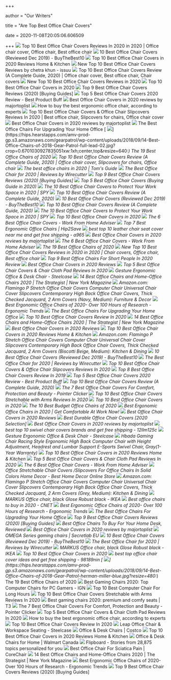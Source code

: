 +++
        
author = "Our Writers"
        
title = "Are Top Best Office Chair Covers"
        
date = 2020-11-08T20:05:06.606509
        
+++
[ ![](https://i.pinimg.com/originals/e4/27/6b/e4276b7f5aebc4822d799db91b28a653.gif)](https://i.pinimg.com/originals/e4/27/6b/e4276b7f5aebc4822d799db91b28a653.gif) Top 10 Best Office Chair Covers Reviews In 2020 in 2020 | Office chair cover,  Office chair, Best office chair
[ ![](https://www.buythebest10.com/wp-content/uploads/2019/09/My-Decor-Office-Chair-Covers.jpg)](https://www.buythebest10.com/wp-content/uploads/2019/09/My-Decor-Office-Chair-Covers.jpg) 10 Best Office Chair Covers (Reviewed Dec 2019) - BuyTheBest10
[ ![](https://themarany.com/wp-content/uploads/2020/11/10.-Computer-Office-Chair-Covers-1.jpg)](https://themarany.com/wp-content/uploads/2020/11/10.-Computer-Office-Chair-Covers-1.jpg) Top 10 Best Office Chair Covers in 2020 Reviews Home & Kitchen
[ ![](https://image.isu.pub/200914034755-3d179488a828bb47642edf66a239a1f3/jpg/page_1.jpg)](https://image.isu.pub/200914034755-3d179488a828bb47642edf66a239a1f3/jpg/page_1.jpg) New Top 10 Best Office Chair Covers Reviews by chetra khun - issuu
[ ![](https://i.pinimg.com/originals/72/1c/39/721c39b8e8b9ae73ff5733025a8fd3b1.jpg)](https://i.pinimg.com/originals/72/1c/39/721c39b8e8b9ae73ff5733025a8fd3b1.jpg) Top 10 Best Office Chair Covers Review (A Complete Guide, 2020) | Office  chair cover, Best office chair, Chair covers
[ ![](https://allproinfo20.com/wp-content/uploads/2020/08/Office-Chair-Covers-10.jpg)](https://allproinfo20.com/wp-content/uploads/2020/08/Office-Chair-Covers-10.jpg) New Top 10 Best Office Chair Covers Reviews in 2020
[ ![](https://370734-1158797-raikfcquaxqncofqfm.stackpathdns.com/wp-content/uploads/2018/08/Melaluxe-e1567061271156.jpg)](https://370734-1158797-raikfcquaxqncofqfm.stackpathdns.com/wp-content/uploads/2018/08/Melaluxe-e1567061271156.jpg) Top 10 Best Office Chair Covers in 2020
[ ![](https://m.media-amazon.com/images/I/41nHEyF-MPL.jpg)](https://m.media-amazon.com/images/I/41nHEyF-MPL.jpg) Top 9 Best Office Chair Covers Reviews (2020) [Buying Guides]
[ ![](https://www.bestproductbuff.com/wp-content/uploads/2019/11/Top-5-Best-Office-Chair-Covers-2020-Review-348x240.jpg)](https://www.bestproductbuff.com/wp-content/uploads/2019/11/Top-5-Best-Office-Chair-Covers-2020-Review-348x240.jpg) Top 5 Best Office Chair Covers 2020 Review - Best Product Buff
[ ![](https://majortoplist.com/wp-content/uploads/2020/01/1.CAVEEN-Office-Chair-Cover-Computer-Chair-e1579014344931.jpg)](https://majortoplist.com/wp-content/uploads/2020/01/1.CAVEEN-Office-Chair-Cover-Computer-Chair-e1579014344931.jpg) Best Office Chair Covers in 2020 reviews by majortoplist
[ ![](https://media2.s-nbcnews.com/j/newscms/2020_25/3390893/ergonomic-office-chairs-kr-2x1-tease-200618_38008296185ce90fd52b401caf79df24.fit-1240w.jpg)](https://media2.s-nbcnews.com/j/newscms/2020_25/3390893/ergonomic-office-chairs-kr-2x1-tease-200618_38008296185ce90fd52b401caf79df24.fit-1240w.jpg) How to buy the best ergonomic office chair, according to experts
[ ![](https://i.pinimg.com/564x/ff/1f/d2/ff1fd223079609cef93cc8985bf9a3b7.jpg)](https://i.pinimg.com/564x/ff/1f/d2/ff1fd223079609cef93cc8985bf9a3b7.jpg) Top 10 Best Office Chair Covers & Office Chair Slipcovers Reviews In 2020 | Best  office chair, Slipcovers for chairs, Office chair cover
[ ![](https://majortoplist.com/wp-content/uploads/2020/01/8.Jiyaru-Rotating-Armchair-Slipcover-e1579014212990.jpg)](https://majortoplist.com/wp-content/uploads/2020/01/8.Jiyaru-Rotating-Armchair-Slipcover-e1579014212990.jpg) Best Office Chair Covers in 2020 reviews by majortoplist
[ ![](https://specials-images.forbesimg.com/imageserve/5eea485bdb3b680006a1e736/960x0.jpg?cropX1=0&cropX2=800&cropY1=233&cropY2=766)](https://specials-images.forbesimg.com/imageserve/5eea485bdb3b680006a1e736/960x0.jpg?cropX1=0&cropX2=800&cropY1=233&cropY2=766) The Best Office Chairs For Upgrading Your Home Office
[ ![](https://hips.hearstapps.com/amv-prod-gp.s3.amazonaws.com/gearpatrol/wp-content/uploads/2018/09/14-Best-Office-Chairs-of-2018-Gear-Patrol-full-lead-02.jpg?crop=0.6701030927835051xw:1xh;center,top&resize=640:*)](https://hips.hearstapps.com/amv-prod-gp.s3.amazonaws.com/gearpatrol/wp-content/uploads/2018/09/14-Best-Office-Chairs-of-2018-Gear-Patrol-full-lead-02.jpg?crop=0.6701030927835051xw:1xh;center,top&resize=640:*) The 19 Best Office Chairs of 2020
[ ![](https://i.pinimg.com/originals/89/da/51/89da51761ee6f8842b1d40f31ae5f5b5.jpg)](https://i.pinimg.com/originals/89/da/51/89da51761ee6f8842b1d40f31ae5f5b5.jpg) Top 10 Best Office Chair Covers Review (A Complete Guide, 2020) | Office  chair cover, Slipcovers for chairs, Office chair
[ ![](https://cdn.mos.cms.futurecdn.net/chg3AGHkpwVFcZeK26TKuA-1200-80.jpg)](https://cdn.mos.cms.futurecdn.net/chg3AGHkpwVFcZeK26TKuA-1200-80.jpg) The best office chairs in 2020 | Tom's Guide
[ ![](https://cdn.thewirecutter.com/wp-content/media/2020/09/officechairs-2048px-9607.jpg?auto=webp&crop=1.91:1&width=1200)](https://cdn.thewirecutter.com/wp-content/media/2020/09/officechairs-2048px-9607.jpg?auto=webp&crop=1.91:1&width=1200) The Best Office Chair for 2020 | Reviews by Wirecutter
[ ![](https://dotbeasts.com/wp-content/uploads/2019/01/Best-office-chair-covers-reviews.jpg)](https://dotbeasts.com/wp-content/uploads/2019/01/Best-office-chair-covers-reviews.jpg) Top 9 Best Office Chair Covers Reviews (2020) [Buying Guides]
[ ![](https://www.fabricers.com/wp-content/uploads/2020/04/Deisy-Dee-Slipcovers-Computer-Office-Stretch-Polyester-Desk-Chair-Covers.jpg)](https://www.fabricers.com/wp-content/uploads/2020/04/Deisy-Dee-Slipcovers-Computer-Office-Stretch-Polyester-Desk-Chair-Covers.jpg) Top 5 Best Office Chair Covers (Buying Guide in 2020)
[ ![](https://spy.com/wp-content/uploads/2020/09/CAVEEN.jpg?w=269)](https://spy.com/wp-content/uploads/2020/09/CAVEEN.jpg?w=269) The 10 Best Office Chair Covers to Protect Your Work Space in 2020 | SPY
[ ![](https://m.media-amazon.com/images/I/31WDzAUrx4L.jpg)](https://m.media-amazon.com/images/I/31WDzAUrx4L.jpg) Top 10 Best Office Chair Covers Review (A Complete Guide, 2020)
[ ![](https://www.buythebest10.com/wp-content/uploads/2019/09/Jinzio-Computer-Office-Chair-Cover.jpg)](https://www.buythebest10.com/wp-content/uploads/2019/09/Jinzio-Computer-Office-Chair-Cover.jpg) 10 Best Office Chair Covers (Reviewed Dec 2019) - BuyTheBest10
[ ![](https://5productreviews.com/wp-content/uploads/2018/06/11.png)](https://5productreviews.com/wp-content/uploads/2018/06/11.png) Top 10 Best Office Chair Covers Review (A Complete Guide, 2020)
[ ![](https://spy.com/wp-content/uploads/2020/10/LassoClipping-3.png)](https://spy.com/wp-content/uploads/2020/10/LassoClipping-3.png) The 10 Best Office Chair Covers to Protect Your Work Space in 2020 | SPY
[ ![](https://370734-1158797-raikfcquaxqncofqfm.stackpathdns.com/wp-content/uploads/2018/08/smiry-e1567063006400.jpg)](https://370734-1158797-raikfcquaxqncofqfm.stackpathdns.com/wp-content/uploads/2018/08/smiry-e1567063006400.jpg) Top 10 Best Office Chair Covers in 2020
[ ![](https://mk0wfhadviserkvphgmh.kinstacdn.com/wp-content/uploads/2020/06/71K07xY7p2L._AC_SL1500_-300x268.jpg)](https://mk0wfhadviserkvphgmh.kinstacdn.com/wp-content/uploads/2020/06/71K07xY7p2L._AC_SL1500_-300x268.jpg) The 6 Best Office Chair Covers - Work From Home Adviser
[ ![](https://hip2save.com/wp-content/uploads/2020/05/officechairs.jpg?resize=1024%2C768&strip=all)](https://hip2save.com/wp-content/uploads/2020/05/officechairs.jpg?resize=1024%2C768&strip=all) Top 7 Best Ergonomic Office Chairs | Hip2Save
[ ![](https://i0.wp.com/ae01.alicdn.com/kf/H3e294f892fc24e22ac0f0bd5ff63a4fbx/Spandex-Computer-font-b-Chair-b-font-font-b-Cover-b-font-100-Polyester-Universal-Elastic.jpg?crop=5,5,950,610&quality=3117)](https://i0.wp.com/ae01.alicdn.com/kf/H3e294f892fc24e22ac0f0bd5ff63a4fbx/Spandex-Computer-font-b-Chair-b-font-font-b-Cover-b-font-100-Polyester-Universal-Elastic.jpg?crop=5,5,950,610&quality=3117) best top 10 leather chair seat cover near me and get free shipping - a965
[ ![](https://majortoplist.com/wp-content/uploads/2020/01/5.Jinzio-Computer-Office-Chair-Cover-e1579014267958.jpg)](https://majortoplist.com/wp-content/uploads/2020/01/5.Jinzio-Computer-Office-Chair-Cover-e1579014267958.jpg) Best Office Chair Covers in 2020 reviews by majortoplist
[ ![](https://mk0wfhadviserkvphgmh.kinstacdn.com/wp-content/uploads/2020/06/61xC3xjSmEL._AC_SL1500_-300x300.jpg)](https://mk0wfhadviserkvphgmh.kinstacdn.com/wp-content/uploads/2020/06/61xC3xjSmEL._AC_SL1500_-300x300.jpg) The 6 Best Office Chair Covers - Work From Home Adviser
[ ![](https://hips.hearstapps.com/amv-prod-gp.s3.amazonaws.com/gearpatrol/wp-content/uploads/2018/09/14-Best-Office-Chairs-of-2018-Gear-Patrol-feature.jpg)](https://hips.hearstapps.com/amv-prod-gp.s3.amazonaws.com/gearpatrol/wp-content/uploads/2018/09/14-Best-Office-Chairs-of-2018-Gear-Patrol-feature.jpg) The 19 Best Office Chairs of 2020
[ ![](https://i.pinimg.com/originals/ca/7e/04/ca7e04a6d26e5f63666f3337ad15abc4.png)](https://i.pinimg.com/originals/ca/7e/04/ca7e04a6d26e5f63666f3337ad15abc4.png) New Top 10 Best Office Chair Covers Reviews in 2020 in 2020 | Chair covers, Office  chair, Best office chair
[ ![](https://tinygrab.com/wp-content/uploads/2020/06/Office-Chairs-For-Short-People.jpg)](https://tinygrab.com/wp-content/uploads/2020/06/Office-Chairs-For-Short-People.jpg) Top 9 Best Office Chairs For Short People In 2020 Review
[ ![](https://www.isbanned.com/bestlist/wp-content/uploads/2018/08/Loghot-Chair-Covers-Spandex-Universal-Computer-Office-Desk-Stretch-Rotating-Pure-Color-Chair-Cover-e1534151717542.jpg)](https://www.isbanned.com/bestlist/wp-content/uploads/2018/08/Loghot-Chair-Covers-Spandex-Universal-Computer-Office-Desk-Stretch-Rotating-Pure-Color-Chair-Cover-e1534151717542.jpg) Best Office Chair Covers in 2020 Reviews
[ ![](https://thez8.com/wp-content/uploads/2017/09/Office-Chair-Covers-3.jpg)](https://thez8.com/wp-content/uploads/2017/09/Office-Chair-Covers-3.jpg) Top 5 Best Office Chair Covers & Chair Cloth Pad Reviews In 2020
[ ![](https://steelcase-res.cloudinary.com/image/upload/c_fill,dpr_auto,q_70,h_656,w_1166/v1590006833/www.steelcase.com/2020/05/20/20-0140277.jpg)](https://steelcase-res.cloudinary.com/image/upload/c_fill,dpr_auto,q_70,h_656,w_1166/v1590006833/www.steelcase.com/2020/05/20/20-0140277.jpg) Gesture Ergonomic Office & Desk Chair - Steelcase
[ ![](https://pyxis.nymag.com/v1/imgs/fdc/3a6/86a7075e3525ef1c07994401e3cd530a78-amazon-basics-exec-chair.rsquare.w600.jpg)](https://pyxis.nymag.com/v1/imgs/fdc/3a6/86a7075e3525ef1c07994401e3cd530a78-amazon-basics-exec-chair.rsquare.w600.jpg) 14 Best Office Chairs and Home-Office Chairs 2020 | The Strategist | New  York Magazine
[ ![](https://m.media-amazon.com/images/S/aplus-media/sc/3c4f7f5d-c168-45c8-bdda-54ee5cfbc623.__CR0,0,970,600_PT0_SX970_V1___.jpg)](https://m.media-amazon.com/images/S/aplus-media/sc/3c4f7f5d-c168-45c8-bdda-54ee5cfbc623.__CR0,0,970,600_PT0_SX970_V1___.jpg) Amazon.com: Flamingo P Stretch Office Chair Covers Computer Chair Universal Chair  Cover Slipcovers Contemporary High Back Office Chair Covers, Thick Checked  Jacquard, 2 Arm Covers (Navy, Medium): Furniture & Decor
[ ![](http://ergonomictrends.com/wp-content/uploads/2018/06/herman-miller-embody-chair-review-2.jpg)](http://ergonomictrends.com/wp-content/uploads/2018/06/herman-miller-embody-chair-review-2.jpg) Best Ergonomic Office Chairs of 2020- Over 100 Hours of Research - Ergonomic  Trends
[ ![](https://specials-images.forbesimg.com/imageserve/5f203f62953761c471e7740d/960x0.jpg?fit=scale)](https://specials-images.forbesimg.com/imageserve/5f203f62953761c471e7740d/960x0.jpg?fit=scale) The Best Office Chairs For Upgrading Your Home Office
[ ![](https://thez9.com/wp-content/uploads/2018/09/10-19-300x300.jpg)](https://thez9.com/wp-content/uploads/2018/09/10-19-300x300.jpg) Top 10 Best Office Chair Covers Review In 2020
[ ![](https://pyxis.nymag.com/v1/imgs/154/4b0/5c27022840e2dbf6dfd9249b0e5470c626-essentials-high-back-executive-chair.rsquare.w600.jpg)](https://pyxis.nymag.com/v1/imgs/154/4b0/5c27022840e2dbf6dfd9249b0e5470c626-essentials-high-back-executive-chair.rsquare.w600.jpg) 14 Best Office Chairs and Home-Office Chairs 2020 | The Strategist | New  York Magazine
[ ![](https://www.isbanned.com/bestlist/wp-content/uploads/2018/08/Deisy-Dee-Universal-Computer-Office-Rotating-Stretch-Polyester-Chair-Cover-C042--e1534151962574.jpg)](https://www.isbanned.com/bestlist/wp-content/uploads/2018/08/Deisy-Dee-Universal-Computer-Office-Rotating-Stretch-Polyester-Chair-Cover-C042--e1534151962574.jpg) Best Office Chair Covers in 2020 Reviews
[ ![](https://themarany.com/wp-content/uploads/2020/11/5.-Office-Chair-Covers-1.jpg)](https://themarany.com/wp-content/uploads/2020/11/5.-Office-Chair-Covers-1.jpg) Top 10 Best Office Chair Covers in 2020 Reviews Home & Kitchen
[ ![](https://m.media-amazon.com/images/S/aplus-media/sc/958cdaac-52d3-4d36-9666-582bc5a57689.__CR0,0,970,600_PT0_SX970_V1___.jpg)](https://m.media-amazon.com/images/S/aplus-media/sc/958cdaac-52d3-4d36-9666-582bc5a57689.__CR0,0,970,600_PT0_SX970_V1___.jpg) Amazon.com: Flamingo P Stretch Office Chair Covers Computer Chair Universal Chair  Cover Slipcovers Contemporary High Back Office Chair Covers, Thick Checked  Jacquard, 2 Arm Covers (Biscotti Beige, Medium): Kitchen & Dining
[ ![](https://www.buythebest10.com/wp-content/uploads/2019/09/Office-Chair-Covers-1200x675.png)](https://www.buythebest10.com/wp-content/uploads/2019/09/Office-Chair-Covers-1200x675.png) 10 Best Office Chair Covers (Reviewed Dec 2019) - BuyTheBest10
[ ![](https://cdn.thewirecutter.com/wp-content/media/2020/09/officechairs-2048px-5974.jpg?auto=webp&quality=75&width=1024)](https://cdn.thewirecutter.com/wp-content/media/2020/09/officechairs-2048px-5974.jpg?auto=webp&quality=75&width=1024) The Best Office Chair for 2020 | Reviews by Wirecutter
[ ![](https://juliepro.com/wp-content/uploads/2018/07/Office-Chair-Covers-10.jpg)](https://juliepro.com/wp-content/uploads/2018/07/Office-Chair-Covers-10.jpg) Top 10 Best Office Chair Covers & Office Chair Slipcovers Reviews In 2020
[ ![](https://img.yumpu.com/62754563/1/500x640/top-8-best-office-chair-covers-review-in-2019.jpg)](https://img.yumpu.com/62754563/1/500x640/top-8-best-office-chair-covers-review-in-2019.jpg) Top 8 Best Office Chair Covers Review In 2019
[ ![](https://www.bestproductbuff.com/wp-content/uploads/2019/05/Loghot-Computer-Office-Spandex-Fabric-Stretch-Rotating-Chair-Covers-Washable-Durable-Chair-Cover-300x300.jpg)](https://www.bestproductbuff.com/wp-content/uploads/2019/05/Loghot-Computer-Office-Spandex-Fabric-Stretch-Rotating-Chair-Covers-Washable-Durable-Chair-Cover-300x300.jpg) Top 5 Best Office Chair Covers 2020 Review - Best Product Buff
[ ![](https://m.media-amazon.com/images/I/51C6UzPjUFL.jpg)](https://m.media-amazon.com/images/I/51C6UzPjUFL.jpg) Top 10 Best Office Chair Covers Review (A Complete Guide, 2020)
[ ![](https://m.media-amazon.com/images/I/4156mA7HtBL.jpg)](https://m.media-amazon.com/images/I/4156mA7HtBL.jpg) The 7 Best Office Chair Covers For Comfort, Protection and Beauty - Pointer  Clicker
[ ![](https://legendtoplist.com/wp-content/uploads/2020/05/5.-Office-Chair-Covers.gif)](https://legendtoplist.com/wp-content/uploads/2020/05/5.-Office-Chair-Covers.gif) Top 10 Best Office Chair Covers Stretchable with Arms Reviews In 2020
[ ![](https://370734-1158797-raikfcquaxqncofqfm.stackpathdns.com/wp-content/uploads/2018/08/Nicetop-e1567062397629.jpg)](https://370734-1158797-raikfcquaxqncofqfm.stackpathdns.com/wp-content/uploads/2018/08/Nicetop-e1567062397629.jpg) Top 10 Best Office Chair Covers in 2020
[ ![](https://www.thebalancesmb.com/thmb/ohaP_K4pMiMMjl-ZvVreujUSC9U=/1500x1500/filters:no_upscale():max_bytes(150000):strip_icc()/ModwayArticulateErgonomicMeshOfficeChairinBlack-5b21558bba61770037203394.jpg)](https://www.thebalancesmb.com/thmb/ohaP_K4pMiMMjl-ZvVreujUSC9U=/1500x1500/filters:no_upscale():max_bytes(150000):strip_icc()/ModwayArticulateErgonomicMeshOfficeChairinBlack-5b21558bba61770037203394.jpg) The 10 Best Budget Office Chairs of 2020
[ ![](https://thegeniusreview.com/wp-content/uploads/2017/11/Cover-Image-HOF-Web-Blog-1-Top-3-Best-Executive-Office-Chairs-For-People-Who-Like-to-Lean-Back.jpg)](https://thegeniusreview.com/wp-content/uploads/2017/11/Cover-Image-HOF-Web-Blog-1-Top-3-Best-Executive-Office-Chairs-For-People-Who-Like-to-Lean-Back.jpg) Best Ergonomic Office Chairs in 2020 | Get Comfortable At Work Now!
[ ![](https://www.isbanned.com/bestlist/wp-content/uploads/2018/08/BCP-Stripe-Stretch-Office-Chair-Cover-Chair-Pad-Chair-Slipcover-L-size-e1534151816539.jpg)](https://www.isbanned.com/bestlist/wp-content/uploads/2018/08/BCP-Stripe-Stretch-Office-Chair-Cover-Chair-Pad-Chair-Slipcover-L-size-e1534151816539.jpg) Best Office Chair Covers in 2020 Reviews
[ ![](https://bestofficechair.org/wp-content/uploads/2017/01/office-chair-covers.jpg)](https://bestofficechair.org/wp-content/uploads/2017/01/office-chair-covers.jpg) Best Durable Office Chair Covers [2020 Selection]
[ ![](https://majortoplist.com/wp-content/uploads/2020/01/14.MOCAA-Computer-Office-Chair-Covers-e1579014086725.jpg)](https://majortoplist.com/wp-content/uploads/2020/01/14.MOCAA-Computer-Office-Chair-Covers-e1579014086725.jpg) Best Office Chair Covers in 2020 reviews by majortoplist
[ ![](https://i0.wp.com/ae01.alicdn.com/kf/HLB16yN8aN_rK1RkHFqDq6yJAFXam/-font-b-Swivel-b-font-font-b-Chair-b-font-font-b-Cover-b-font.jpg?crop=5,2,900,500&quality=2886)](https://i0.wp.com/ae01.alicdn.com/kf/HLB16yN8aN_rK1RkHFqDq6yJAFXam/-font-b-Swivel-b-font-font-b-Chair-b-font-font-b-Cover-b-font.jpg?crop=5,2,900,500&quality=2886) best top 10 swivel chair covers brands and get free shipping - 12llm125c
[ ![](https://steelcase-res.cloudinary.com/image/upload/c_fill,dpr_auto,q_70,h_656,w_1166/v1590006825/www.steelcase.com/2020/05/20/20-0140276.jpg)](https://steelcase-res.cloudinary.com/image/upload/c_fill,dpr_auto,q_70,h_656,w_1166/v1590006825/www.steelcase.com/2020/05/20/20-0140276.jpg) Gesture Ergonomic Office & Desk Chair - Steelcase
[ ![](https://img-s.yoybuy.com/images/S/aplus-media/sc/1f6881e4-682a-407c-a499-d7ec6036ceb8.__CR0,0,970,600_PT0_SX970_V1___.jpg)](https://img-s.yoybuy.com/images/S/aplus-media/sc/1f6881e4-682a-407c-a499-d7ec6036ceb8.__CR0,0,970,600_PT0_SX970_V1___.jpg) Hbada Gaming Chair Racing Style Ergonomic High Back Computer Chair with  Height Adjustment, Headrest and Lumbar Support E-Sports Swivel Chair,  Gray(1-Year Warranty)
[ ![](https://themarany.com/wp-content/uploads/2020/11/4.-Printed-Office-Chair-Covers-1.jpg)](https://themarany.com/wp-content/uploads/2020/11/4.-Printed-Office-Chair-Covers-1.jpg) Top 10 Best Office Chair Covers in 2020 Reviews Home & Kitchen
[ ![](https://thez8.com/wp-content/uploads/2017/09/Office-Chair-Covers-2.jpg)](https://thez8.com/wp-content/uploads/2017/09/Office-Chair-Covers-2.jpg) Top 5 Best Office Chair Covers & Chair Cloth Pad Reviews In 2020
[ ![](https://mk0wfhadviserkvphgmh.kinstacdn.com/wp-content/uploads/2020/06/61Nn3KLEuvL._AC_SL1372_-288x300.jpg)](https://mk0wfhadviserkvphgmh.kinstacdn.com/wp-content/uploads/2020/06/61Nn3KLEuvL._AC_SL1372_-288x300.jpg) The 6 Best Office Chair Covers - Work From Home Adviser
[ ![](https://www.buyshop24.com/wp-content/uploads/2020/02/Solid-Color-Kitchen-Office-Stretch-Chair-Cover-Solid-Seat-Protector-Elastic-Seat-Case-Dining-Computer-Slipcover-5.jpg)](https://www.buyshop24.com/wp-content/uploads/2020/02/Solid-Color-Kitchen-Office-Stretch-Chair-Cover-Solid-Seat-Protector-Elastic-Seat-Case-Dining-Computer-Slipcover-5.jpg) Office Stretchable Chair Covers /Slipcovers For Office Chairs In Solid  Colors Home Decor - Best Home Decor Online Store
[ ![](https://m.media-amazon.com/images/S/aplus-media/sc/963b1b00-649d-42c3-9fbe-0c407b73e35b.__CR0,0,970,600_PT0_SX970_V1___.jpg)](https://m.media-amazon.com/images/S/aplus-media/sc/963b1b00-649d-42c3-9fbe-0c407b73e35b.__CR0,0,970,600_PT0_SX970_V1___.jpg) Amazon.com: Flamingo P Stretch Office Chair Covers Computer Chair Universal Chair  Cover Slipcovers Contemporary High Back Office Chair Covers, Thick Checked  Jacquard, 2 Arm Covers (Grey, Medium): Kitchen & Dining
[ ![](https://www.ikea.com/us/en/images/products/markus-office-chair-glose-black__0853969_PE563352_S5.JPG)](https://www.ikea.com/us/en/images/products/markus-office-chair-glose-black__0853969_PE563352_S5.JPG) MARKUS Office chair, black Glose Robust black - IKEA
[ ![](https://cnet3.cbsistatic.com/img/UXNRsydEsno5dIopiDilCZRrxzQ=/1200x630/2020/08/03/e3102fda-4531-4c29-8cd2-c03a53eed9a2/office-chairs.jpg)](https://cnet3.cbsistatic.com/img/UXNRsydEsno5dIopiDilCZRrxzQ=/1200x630/2020/08/03/e3102fda-4531-4c29-8cd2-c03a53eed9a2/office-chairs.jpg) Best office chairs to buy in 2020 - CNET
[ ![](http://ergonomictrends.com/wp-content/uploads/2019/01/X-Chair-X4-ergonomic-chair-review.jpg)](http://ergonomictrends.com/wp-content/uploads/2019/01/X-Chair-X4-ergonomic-chair-review.jpg) Best Ergonomic Office Chairs of 2020- Over 100 Hours of Research - Ergonomic  Trends
[ ![](https://specials-images.forbesimg.com/imageserve/5eea4d186ef66b0006115587/0x800.jpg?fit=scale)](https://specials-images.forbesimg.com/imageserve/5eea4d186ef66b0006115587/0x800.jpg?fit=scale) The Best Office Chairs For Upgrading Your Home Office
[ ![](https://dotbeasts.com/wp-content/uploads/2019/01/1.-CAVEEN-Office-Chair-Cover-Computer-Chair-Universal-Boss-Chair-Cover-Modern-Simplism-Style-High-Back-Large-Size-Chair-not-Included-Black-Large--300x300.jpg)](https://dotbeasts.com/wp-content/uploads/2019/01/1.-CAVEEN-Office-Chair-Cover-Computer-Chair-Universal-Boss-Chair-Cover-Modern-Simplism-Style-High-Back-Large-Size-Chair-not-Included-Black-Large--300x300.jpg) Top 9 Best Office Chair Covers Reviews (2020) [Buying Guides]
[ ![](https://www.refinery29.com/images/10122521.jpeg?format=webp&width=720&height=864&quality=85&crop=5%3A6)](https://www.refinery29.com/images/10122521.jpeg?format=webp&width=720&height=864&quality=85&crop=5%3A6) Best Office Chairs To Buy For Your Home Desk, Reviewed
[ ![](https://majortoplist.com/wp-content/uploads/2020/01/12.Freahap-Office-Chair-Cover-e1579014134448.jpg)](https://majortoplist.com/wp-content/uploads/2020/01/12.Freahap-Office-Chair-Cover-e1579014134448.jpg) Best Office Chair Covers in 2020 reviews by majortoplist
[ ![](https://cdn.shopify.com/s/files/1/2360/6457/files/turntable_2020_OM_pu_stealth_2-min.jpg?v=2079812668809504478)](https://cdn.shopify.com/s/files/1/2360/6457/files/turntable_2020_OM_pu_stealth_2-min.jpg?v=2079812668809504478) OMEGA Series gaming chairs | Secretlab EU
[ ![](https://www.buythebest10.com/wp-content/uploads/2019/09/Office-Chair-Covers-2.png)](https://www.buythebest10.com/wp-content/uploads/2019/09/Office-Chair-Covers-2.png) 10 Best Office Chair Covers (Reviewed Dec 2019) - BuyTheBest10
[ ![](https://d1b5h9psu9yexj.cloudfront.net/5706/Steelcase-Gesture_20190620-161843_full.jpg)](https://d1b5h9psu9yexj.cloudfront.net/5706/Steelcase-Gesture_20190620-161843_full.jpg) The Best Office Chair for 2020 | Reviews by Wirecutter
[ ![](https://www.ikea.com/us/en/images/products/markus-office-chair-glose-black__0657156_PE709640_S5.JPG)](https://www.ikea.com/us/en/images/products/markus-office-chair-glose-black__0657156_PE709640_S5.JPG) MARKUS Office chair, black Glose Robust black - IKEA
[ ![](https://370734-1158797-raikfcquaxqncofqfm.stackpathdns.com/wp-content/uploads/2018/08/Melaluxe-1-e1567062704399.jpg)](https://370734-1158797-raikfcquaxqncofqfm.stackpathdns.com/wp-content/uploads/2018/08/Melaluxe-1-e1567062704399.jpg) Top 10 Best Office Chair Covers in 2020
[ ![](https://i0.wp.com/ae01.alicdn.com/kf/HTB18OGnQ6TpK1RjSZKPq6y3UpXar/Printed-font-b-Chair-b-font-font-b-Cover-b-font-Spandex-Elastic-Seat-font-b.jpg?crop=5,2,900,500&quality=2886)](https://i0.wp.com/ae01.alicdn.com/kf/HTB18OGnQ6TpK1RjSZKPq6y3UpXar/Printed-font-b-Chair-b-font-font-b-Cover-b-font-Spandex-Elastic-Seat-font-b.jpg?crop=5,2,900,500&quality=2886) best top office chair cover ideas and get free shipping - 98189nin
[ ![](https://hips.hearstapps.com/amv-prod-gp.s3.amazonaws.com/gearpatrol/wp-content/uploads/2018/09/14-Best-Office-Chairs-of-2018-Gear-Patrol-herman-miller-blue.jpg?resize=480:*)](https://hips.hearstapps.com/amv-prod-gp.s3.amazonaws.com/gearpatrol/wp-content/uploads/2018/09/14-Best-Office-Chairs-of-2018-Gear-Patrol-herman-miller-blue.jpg?resize=480:*) The 19 Best Office Chairs of 2020
[ ![](https://oyster.ignimgs.com/wordpress/stg.ign.com/2019/06/Titan-2.jpg)](https://oyster.ignimgs.com/wordpress/stg.ign.com/2019/06/Titan-2.jpg) Best Gaming Chairs 2020: Top Computer Chairs for PC Gamers - IGN
[ ![](https://www.top10gadgets.in/wp-content/uploads/2020/02/Buying-Guide-Best-Computer-Chair-For-Long-Hours.jpg)](https://www.top10gadgets.in/wp-content/uploads/2020/02/Buying-Guide-Best-Computer-Chair-For-Long-Hours.jpg) Top 10 Best Computer Chair For Long Hours
[ ![](https://legendtoplist.com/wp-content/uploads/2020/05/4.-Office-Chair-Covers.gif)](https://legendtoplist.com/wp-content/uploads/2020/05/4.-Office-Chair-Covers.gif) Top 10 Best Office Chair Covers Stretchable with Arms Reviews In 2020
[ ![](https://cdn.mos.cms.futurecdn.net/G74TKEpYcbaNoKnmjbJfPD-1200-80.jpg)](https://cdn.mos.cms.futurecdn.net/G74TKEpYcbaNoKnmjbJfPD-1200-80.jpg) Best gaming chairs 2020: premium and comfy seats | T3
[ ![](https://m.media-amazon.com/images/I/5112zyQpt2L.jpg)](https://m.media-amazon.com/images/I/5112zyQpt2L.jpg) The 7 Best Office Chair Covers For Comfort, Protection and Beauty - Pointer  Clicker
[ ![](https://thez8.com/wp-content/uploads/2017/09/Office-Chair-Covers-6.jpg)](https://thez8.com/wp-content/uploads/2017/09/Office-Chair-Covers-6.jpg) Top 5 Best Office Chair Covers & Chair Cloth Pad Reviews In 2020
[ ![](https://media1.s-nbcnews.com/i/newscms/2020_25/3390795/516uj4ctiol-5eeaa5c4bc907_cb404b8ee795eea47e4f40bd9832ad04.jpg)](https://media1.s-nbcnews.com/i/newscms/2020_25/3390795/516uj4ctiol-5eeaa5c4bc907_cb404b8ee795eea47e4f40bd9832ad04.jpg) How to buy the best ergonomic office chair, according to experts
[ ![](https://m.media-amazon.com/images/I/51a6cELFqfL.jpg)](https://m.media-amazon.com/images/I/51a6cELFqfL.jpg) Top 10 Best Office Chair Covers Review In 2020
[ ![](https://steelcase-res.cloudinary.com/image/upload/c_fill,dpr_auto,q_70,h_656,w_1166/v1590007512/www.steelcase.com/2020/05/20/20-0140282.jpg)](https://steelcase-res.cloudinary.com/image/upload/c_fill,dpr_auto,q_70,h_656,w_1166/v1590007512/www.steelcase.com/2020/05/20/20-0140282.jpg) Leap Office Chair & Workspace Seating - Steelcase
[ ![](https://mobilecontent.costco.com/live/resource/img/static-us-tiles/gaming-chairs.jpg)](https://mobilecontent.costco.com/live/resource/img/static-us-tiles/gaming-chairs.jpg) Office & Desk Chairs | Costco
[ ![](https://themarany.com/wp-content/uploads/2020/11/6.-NORTHERN-BROTHERS-Office-Chair-Cover-Black-211x151.jpg)](https://themarany.com/wp-content/uploads/2020/11/6.-NORTHERN-BROTHERS-Office-Chair-Cover-Black-211x151.jpg) Top 10 Best Office Chair Covers in 2020 Reviews Home & Kitchen
[ ![](http://i5.walmartimages.com/asr/12a42479-54a9-45f2-8fee-00b58a04fd30.7c412ee4c016cb4da281147691242b9b.jpeg?odnBg=ffffff)](http://i5.walmartimages.com/asr/12a42479-54a9-45f2-8fee-00b58a04fd30.7c412ee4c016cb4da281147691242b9b.jpeg?odnBg=ffffff) Office & Desk Chairs for Home | Walmart Canada
[ ![](http://skingroom.com/wp-content/uploads/2018/04/leather-office-chairs.jpg)](http://skingroom.com/wp-content/uploads/2018/04/leather-office-chairs.jpg) Flipboard - Stories from 28,875 topics personalized for you
[ ![](https://i1.wp.com/corechair.com/wp-content/uploads/2018/08/CC-Features-01.jpg?w=1080&ssl=1)](https://i1.wp.com/corechair.com/wp-content/uploads/2018/08/CC-Features-01.jpg?w=1080&ssl=1) Best Office Chair For Sciatica Pain | CoreChair
[ ![](https://pyxis.nymag.com/v1/imgs/61a/801/c0310140bb4b4ded27a02d48d2ecc677ef.rdeep-vertical.w245.jpg)](https://pyxis.nymag.com/v1/imgs/61a/801/c0310140bb4b4ded27a02d48d2ecc677ef.rdeep-vertical.w245.jpg) 14 Best Office Chairs and Home-Office Chairs 2020 | The Strategist | New  York Magazine
[ ![](http://ergonomictrends.com/wp-content/uploads/2018/06/steel-case-leap-office-chair.jpg)](http://ergonomictrends.com/wp-content/uploads/2018/06/steel-case-leap-office-chair.jpg) Best Ergonomic Office Chairs of 2020- Over 100 Hours of Research - Ergonomic  Trends
[ ![](https://dotbeasts.com/wp-content/uploads/2019/01/8.-BTSKY-Office-Computer-Chair-Covers-Stretchy-Polyester-Desk-ChairRotating-Chair-Cover-Large-Size-Black--300x300.jpg)](https://dotbeasts.com/wp-content/uploads/2019/01/8.-BTSKY-Office-Computer-Chair-Covers-Stretchy-Polyester-Desk-ChairRotating-Chair-Cover-Large-Size-Black--300x300.jpg) Top 9 Best Office Chair Covers Reviews (2020) [Buying Guides]

